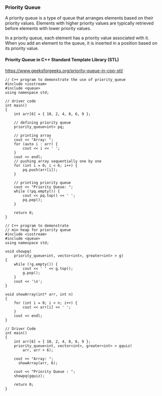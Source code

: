 ### Priority Queue
A priority queue is a type of queue that arranges elements based on their priority values. Elements with higher priority values are typically retrieved before elements with lower priority values.

In a priority queue, each element has a priority value associated with it. When you add an element to the queue, it is inserted in a position based on its priority value.


#### Priority Queue in C++ Standard Template Library (STL)

https://www.geeksforgeeks.org/priority-queue-in-cpp-stl/

```
// C++ program to demonstrate the use of priority_queue
#include <iostream>
#include <queue>
using namespace std;
 
// driver code
int main()
{
    int arr[6] = { 10, 2, 4, 8, 6, 9 };
 
    // defining priority queue
    priority_queue<int> pq;
 
    // printing array
    cout << "Array: ";
    for (auto i : arr) {
        cout << i << ' ';
    }
    cout << endl;
    // pushing array sequentially one by one
    for (int i = 0; i < 6; i++) {
        pq.push(arr[i]);
    }
 
    // printing priority queue
    cout << "Priority Queue: ";
    while (!pq.empty()) {
        cout << pq.top() << ' ';
        pq.pop();
    }
 
    return 0;
}
```

```
// C++ program to demonstrate
// min heap for priority queue
#include <iostream>
#include <queue>
using namespace std;
 
void showpq(
    priority_queue<int, vector<int>, greater<int> > g)
{
    while (!g.empty()) {
        cout << ' ' << g.top();
        g.pop();
    }
    cout << '\n';
}
 
void showArray(int* arr, int n)
{
    for (int i = 0; i < n; i++) {
        cout << arr[i] << ' ';
    }
    cout << endl;
}
 
// Driver Code
int main()
{
    int arr[6] = { 10, 2, 4, 8, 6, 9 };
    priority_queue<int, vector<int>, greater<int> > gquiz(
        arr, arr + 6);
 
    cout << "Array: ";
      showArray(arr, 6);
 
    cout << "Priority Queue : ";
    showpq(gquiz);
 
    return 0;
}
```
